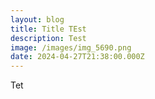 ```yaml
---
layout: blog
title: Title TEst
description: Test
image: /images/img_5690.png
date: 2024-04-27T21:38:00.000Z
---
```

Tet
